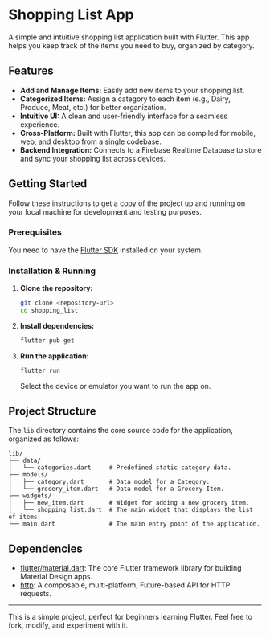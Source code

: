 # Shopping List App

A simple and intuitive shopping list application built with Flutter. This app helps you keep track of the items you need to buy, organized by category.

## Features

*   **Add and Manage Items:** Easily add new items to your shopping list.
*   **Categorized Items:** Assign a category to each item (e.g., Dairy, Produce, Meat, etc.) for better organization.
*   **Intuitive UI:** A clean and user-friendly interface for a seamless experience.
*   **Cross-Platform:** Built with Flutter, this app can be compiled for mobile, web, and desktop from a single codebase.
*   **Backend Integration:** Connects to a Firebase Realtime Database to store and sync your shopping list across devices.

## Getting Started

Follow these instructions to get a copy of the project up and running on your local machine for development and testing purposes.

### Prerequisites

You need to have the [Flutter SDK](https://flutter.dev/docs/get-started/install) installed on your system.

### Installation & Running

1.  **Clone the repository:**
    ```sh
    git clone <repository-url>
    cd shopping_list
    ```

2.  **Install dependencies:**
    ```sh
    flutter pub get
    ```

3.  **Run the application:**
    ```sh
    flutter run
    ```
    Select the device or emulator you want to run the app on.

## Project Structure

The `lib` directory contains the core source code for the application, organized as follows:

```
lib/
├── data/
│   └── categories.dart     # Predefined static category data.
├── models/
│   ├── category.dart       # Data model for a Category.
│   └── grocery_item.dart   # Data model for a Grocery Item.
├── widgets/
│   ├── new_item.dart       # Widget for adding a new grocery item.
│   └── shopping_list.dart  # The main widget that displays the list of items.
└── main.dart               # The main entry point of the application.
```

## Dependencies

*   [flutter/material.dart](https://api.flutter.dev/flutter/material/material-library.html): The core Flutter framework library for building Material Design apps.
*   [http](https://pub.dev/packages/http): A composable, multi-platform, Future-based API for HTTP requests.

---

This is a simple project, perfect for beginners learning Flutter. Feel free to fork, modify, and experiment with it.
